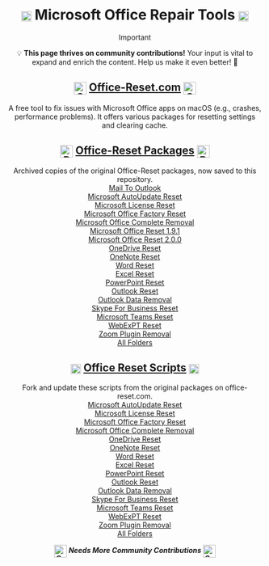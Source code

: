<div style="text-align: center;">
  
# <img src="/images/repair.png" alt="Repair Image" width="20" style="vertical-align: middle; display: inline-block;" /> Microsoft Office Repair Tools <img src="/images/repair.png" alt="Repair Image" width="20" style="vertical-align: middle; display: inline-block;" />

> [!IMPORTANT]  
> 💡 **This page thrives on community contributions!** Your input is vital to expand and enrich the content. Help us make it even better! 🌟

## <img src="/images/Office_Reset_512x512.png" alt="Office Reset Logo" width="25" style="vertical-align: middle; display: inline-block;" /> [Office-Reset.com](https://office-reset.com/macadmins/) <img src="/images/Office_Reset_512x512.png" alt="Office Reset Logo" width="25" style="vertical-align: middle; display: inline-block;" /> 
<Badge type="warning" text="No Longer Supported/Maintained" />

A free tool to fix issues with Microsoft Office apps on macOS (e.g., crashes, performance problems). It offers various packages for resetting settings and clearing cache.

## <img src="/images/pkg-icon.png" alt="Pkg Logo" width="25" style="vertical-align: middle; display: inline-block;" /> [Office-Reset Packages](https://github.com/cocopuff2u/MOFA/tree/main/office_reset_pkgs) <img src="/images/pkg-icon.png" alt="Pkg Logo" width="25" style="vertical-align: middle; display: inline-block;" /> 
<Badge type="warning" text="No Longer Supported/Maintained" />

Archived copies of the original Office-Reset packages, now saved to this repository. <br>
[Mail To Outlook](https://raw.githubusercontent.com/cocopuff2u/MOFA/main/office_reset_pkgs/MailToOutlook_2.0.pkg) <br>
[Microsoft AutoUpdate Reset](https://raw.githubusercontent.com/cocopuff2u/MOFA/main/office_reset_pkgs/Microsoft_AutoUpdate_Reset_1.9.1.pkg) <br>
[Microsoft License Reset](https://raw.githubusercontent.com/cocopuff2u/MOFA/main/office_reset_pkgs/Microsoft_License_Reset_1.9.1.pkg) <br>
[Microsoft Office Factory Reset](https://raw.githubusercontent.com/cocopuff2u/MOFA/main/office_reset_pkgs/Microsoft_Office_Factory_Reset_1.9.1.pkg) <br>
[Microsoft Office Complete Removal](https://raw.githubusercontent.com/cocopuff2u/MOFA/main/office_reset_pkgs/Microsoft_Office_Removal_1.9.1.pkg) <br>
[Microsoft Office Reset 1.9.1](https://raw.githubusercontent.com/cocopuff2u/MOFA/main/office_reset_pkgs/Microsoft_Office_Reset_1.9.1.pkg) <br>
[Microsoft Office Reset 2.0.0](https://raw.githubusercontent.com/cocopuff2u/MOFA/main/office_reset_pkgs/Microsoft_Office_Reset_2.0.0.pkg) <br>
[OneDrive Reset](https://raw.githubusercontent.com/cocopuff2u/MOFA/main/office_reset_pkgs/Microsoft_OneDrive_Reset_1.9.1.pkg) <br>
[OneNote Reset](https://raw.githubusercontent.com/cocopuff2u/MOFA/main/office_reset_pkgs/Microsoft_OneNote_Reset_1.9.1.pkg) <br>
[Word Reset](https://raw.githubusercontent.com/cocopuff2u/MOFA/main/office_reset_pkgs/Microsoft_Word_Reset_1.9.1.pkg) <br>
[Excel Reset](https://raw.githubusercontent.com/cocopuff2u/MOFA/main/office_reset_pkgs/Microsoft_Excel_Reset_1.9.1.pkg) <br>
[PowerPoint Reset](https://raw.githubusercontent.com/cocopuff2u/MOFA/main/office_reset_pkgs/Microsoft_PowerPoint_Reset_1.9.1.pkg) <br>
[Outlook Reset](https://raw.githubusercontent.com/cocopuff2u/MOFA/main/office_reset_pkgs/Microsoft_Outlook_Reset_1.9.1.pkg) <br>
[Outlook Data Removal](https://raw.githubusercontent.com/cocopuff2u/MOFA/main/office_reset_pkgs/Microsoft_Outlook_Data_Removal_1.9.1.pkg) <br>
[Skype For Business Reset](https://raw.githubusercontent.com/cocopuff2u/MOFA/main/office_reset_pkgs/Microsoft_SkypeForBusiness_Removal_1.9.1.pkg) <br>
[Microsoft Teams Reset](https://raw.githubusercontent.com/cocopuff2u/MOFA/main/office_reset_pkgs/Microsoft_Teams_Reset_1.9.1.pkg) <br>
[WebExPT Reset](https://raw.githubusercontent.com/cocopuff2u/MOFA/main/office_reset_pkgs/WebExPT_Removal_1.9.pkg) <br>
[Zoom Plugin Removal](https://raw.githubusercontent.com/cocopuff2u/MOFA/main/office_reset_pkgs/ZoomPlugin_Removal_1.9.pkg) <br>
[All Folders](https://github.com/cocopuff2u/MOFA/tree/main/office_reset_pkgs)

## <img src="/images/repair.png" alt="Repair Image" width="20" style="vertical-align: middle; display: inline-block;" /> [Office Reset Scripts](https://github.com/cocopuff2u/MOFA/tree/main/office_reset_scripts/) <img src="/images/repair.png" alt="Repair Image" width="20" style="vertical-align: middle; display: inline-block;" /> 
<Badge type="tip" text="Maintained by Community" />

Fork and update these scripts from the original packages on office-reset.com. <br>
[Microsoft AutoUpdate Reset](https://github.com/cocopuff2u/MOFA/blob/main/office_reset_scripts/Microsoft_AutoUpdate_Reset.zsh) <br>
[Microsoft License Reset](https://github.com/cocopuff2u/MOFA/blob/main/office_reset_scripts/Microsoft_License_Reset.zsh) <br>
[Microsoft Office Factory Reset](https://github.com/cocopuff2u/MOFA/blob/main/office_reset_scripts/Microsoft_Office_Factory_Reset.zsh) <br>
[Microsoft Office Complete Removal](https://github.com/cocopuff2u/MOFA/blob/main/office_reset_scripts/Microsoft_Office_Removal.zsh) <br>
[OneDrive Reset](https://github.com/cocopuff2u/MOFA/blob/main/office_reset_scripts/Microsoft_OneDrive_Reset.zsh) <br>
[OneNote Reset](https://github.com/cocopuff2u/MOFA/blob/main/office_reset_scripts/Microsoft_OneNote_Reset.zsh) <br>
[Word Reset](https://github.com/cocopuff2u/MOFA/blob/main/office_reset_scripts/Microsoft_Word_Reset.zsh) <br>
[Excel Reset](https://github.com/cocopuff2u/MOFA/blob/main/office_reset_scripts/Microsoft_Excel_Reset.zsh) <br>
[PowerPoint Reset](https://github.com/cocopuff2u/MOFA/blob/main/office_reset_scripts/Microsoft_PowerPoint_Reset.zsh) <br>
[Outlook Reset](https://github.com/cocopuff2u/MOFA/blob/main/office_reset_scripts/Microsoft_Outlook_Reset.zsh) <br>
[Outlook Data Removal](https://github.com/cocopuff2u/MOFA/blob/main/office_reset_scripts/Microsoft_Outlook_Data_Removal.zsh) <br>
[Skype For Business Reset](https://github.com/cocopuff2u/MOFA/blob/main/office_reset_scripts/Microsoft_SkypeForBusiness_Removal.zsh) <br>
[Microsoft Teams Reset](https://github.com/cocopuff2u/MOFA/blob/main/office_reset_scripts/Microsoft_Teams_Reset.zsh) <br>
[WebExPT Reset](https://github.com/cocopuff2u/MOFA/blob/main/office_reset_scripts/WebExPT_Removal.zsh) <br>
[Zoom Plugin Removal](https://github.com/cocopuff2u/MOFA/blob/main/office_reset_scripts/ZoomPlugin_Removal.zsh) <br>
[All Folders](https://github.com/cocopuff2u/MOFA/tree/main/office_reset_scripts) <br>

**_<img src="/images/community.png" alt="Community Logo" width="25" style="vertical-align: middle; display: inline-block;" /> Needs More Community Contributions <img src="/images/community.png" alt="Community Logo" width="25" style="vertical-align: middle; display: inline-block;" />_**
</div>
